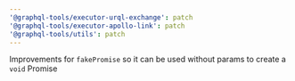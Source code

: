 ```yaml
---
'@graphql-tools/executor-urql-exchange': patch
'@graphql-tools/executor-apollo-link': patch
'@graphql-tools/utils': patch
---
```


Improvements for `fakePromise` so it can be used without params to create a `void` Promise
